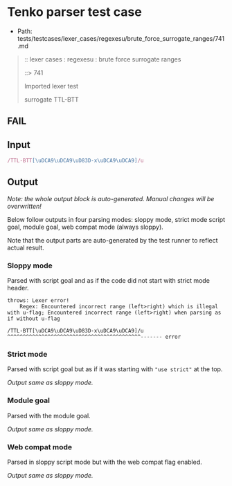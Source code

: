 # Tenko parser test case

- Path: tests/testcases/lexer_cases/regexesu/brute_force_surrogate_ranges/741.md

> :: lexer cases : regexesu : brute force surrogate ranges
>
> ::> 741
>
> Imported lexer test
>
> surrogate TTL-BTT

## FAIL

## Input

`````js
/TTL-BTT[\uDCA9\uDCA9\uD83D-x\uDCA9\uDCA9]/u
`````

## Output

_Note: the whole output block is auto-generated. Manual changes will be overwritten!_

Below follow outputs in four parsing modes: sloppy mode, strict mode script goal, module goal, web compat mode (always sloppy).

Note that the output parts are auto-generated by the test runner to reflect actual result.

### Sloppy mode

Parsed with script goal and as if the code did not start with strict mode header.

`````
throws: Lexer error!
    Regex: Encountered incorrect range (left>right) which is illegal with u-flag; Encountered incorrect range (left>right) when parsing as if without u-flag

/TTL-BTT[\uDCA9\uDCA9\uD83D-x\uDCA9\uDCA9]/u
^^^^^^^^^^^^^^^^^^^^^^^^^^^^^^^^^^^^^^^^^^^------- error
`````

### Strict mode

Parsed with script goal but as if it was starting with `"use strict"` at the top.

_Output same as sloppy mode._

### Module goal

Parsed with the module goal.

_Output same as sloppy mode._

### Web compat mode

Parsed in sloppy script mode but with the web compat flag enabled.

_Output same as sloppy mode._
